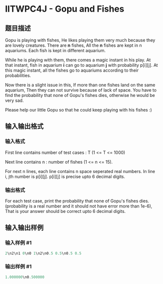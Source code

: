 # IITWPC4J - Gopu and Fishes

## 题目描述

Gopu is playing with fishes, He likes playing them very much because they are lovely creatures. There are **n** fishes, All the **n** fishes are kept in n aquariums. Each fish is kept in different aquarium.

While he is playing with them, there comes a magic instant in his play. At that instant, fish in aquarium **i** can go to aquarium **j** with probability p\[i\]\[j\]. At this magic instant, all the fishes go to aquariums according to their probabilities.

Now there is a slight issue in this, If more than one fishes land on the same aquarium, Then they can not survive because of lack of space. You have to find the probability that none of Gopu's fishes dies, otherwise he would be very sad.

Please help our little Gopu so that he could keep playing with his fishes :)

## 输入输出格式

### 输入格式

First line contains number of test cases : T (1 <= T <= 1000)

Next line contains n : number of fishes (1 <= n <= 15).

For next n lines, each line contains n space seperated real numbers. In line i, jth number is p\[i\]\[j\]. p\[i\]\[j\] is precise upto 6 decimal digits.

### 输出格式

For each test case, print the probability that none of Gopu's fishes dies. (probability is a real number and it should not have error more than 1e-6), That is your answer should be correct upto 6 decimal digits.

## 输入输出样例

### 输入样例 #1

```cpp
2\n2\n1 0\n0 1\n2\n0.5 0.5\n0.5 0.5
```


### 输出样例 #1

```cpp
1.000000\n0.500000
```


